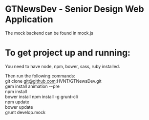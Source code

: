 # GTNewsDev - Senior Design Web Application

The mock backend can be found in mock.js

# To get project up and running:
You need to have node, npm, bower, sass, ruby installed.  

Then run the following commands:  
git clone git@github.com:HVNT/GTNewsDev.git  
gem install animation --pre  
npm install  
bower install 
npm install -g grunt-cli   
npm update  
bower update  
grunt develop.mock  

